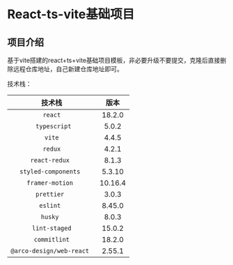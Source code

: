 # React-ts-vite基础项目

## 项目介绍

基于vite搭建的react+ts+vite基础项目模板，非必要升级不要提交，克隆后直接删除远程仓库地址，自己新建仓库地址即可。

技术栈：

<!-- 表格 -->

|          技术栈           |  版本   |
| :-----------------------: | :-----: |
|          `react`          | 18.2.0  |
|       ` typescript`       |  5.0.2  |
|          `vite`           |  4.4.5  |
|          `redux`          |  4.2.1  |
|      `react-redux `       |  8.1.3  |
|   `styled-components `    | 5.3.10  |
|     `framer-motion `      | 10.16.4 |
|        `prettier `        |  3.0.3  |
|         `eslint `         | 8.45.0  |
|         `husky `          |  8.0.3  |
|       `lint-staged`       | 15.0.2  |
|       `commitlint`        | 18.2.0  |
| `@arco-design/web-react ` | 2.55.1  |
